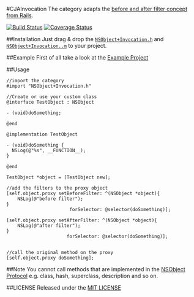 #CJAInvocation
The category adapts the [before and after filter concept from Rails](http://guides.rubyonrails.org/action_controller_overview.html#filters). 

[![Build Status](https://travis-ci.org/carlj/CJAInvocation.png?branch=master)](https://travis-ci.org/carlj/CJAInvocation)
[![Coverage Status](https://coveralls.io/repos/carlj/CJAInvocation/badge.png?branch=master)](https://coveralls.io/r/carlj/CJAInvocation?branch=master)

##Installation
Just drag & drop the [`NSObject+Invocation.h`](CJAInvocation/NSObject+Invocation.h) and [`NSObject+Invocation..m`](CJAInvocation/NSObject+Invocation.m) to your project.

##Example
First of all take a look at the [Example Project](Example/Classes/ExampleViewController.m)

##Usage
``` objc
//import the category
#import "NSObject+Invocation.h"
```

``` objc
//Create or use your custom class
@interface TestObject : NSObject

- (void)doSomething;

@end

@implementation TestObject

- (void)doSomething {
  NSLog(@"%s", __FUNCTION__);
}

@end
```

``` objc
TestObject *object = [TestObject new];

//add the filters to the proxy object
[self.object.proxy setBeforeFilter: ^(NSObject *object){
	NSLog(@"before filter");
}
                       forSelector: @selector(doSomething)];

[self.object.proxy setAfterFilter: ^(NSObject *object){
	NSLog(@"after filter");
}
                      forSelector: @selector(doSomething)];


//call the original method on the proxy
[self.object.proxy doSomething];
```

##Note
You cannot call methods that are implemented in the [NSObject Protocol](https://developer.apple.com/library/mac/documentation/cocoa/reference/foundation/Protocols/NSObject_Protocol/Reference/NSObject.html) e.g. class, hash, superclass, description and so on.

##LICENSE
Released under the [MIT LICENSE](LICENSE)
